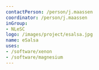 ```yaml
---
contactPerson: /person/j.maassen
coordinator: /person/j.maassen
inGroup:
- NLeSC
logo: /images/project/esalsa.jpg
name: eSalsa
uses:
- /software/xenon
- /software/magnesium
---
```


